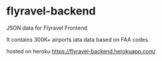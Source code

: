 # flyravel-backend

JSON data for Flyravel Frontend

It contains 300K+ airports iata data based on FAA codes.

hosted on heroku https://flyravel-backend.herokuapp.com/
